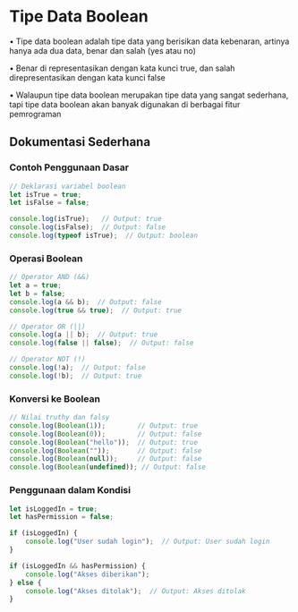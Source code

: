 # Tipe Data Boolean

• Tipe data boolean adalah tipe data yang berisikan data kebenaran, artinya hanya ada dua data, benar dan salah (yes atau no)

• Benar di representasikan dengan kata kunci true, dan salah direpresentasikan dengan kata kunci false

• Walaupun tipe data boolean merupakan tipe data yang sangat sederhana, tapi tipe data boolean akan banyak digunakan di berbagai fitur pemrograman

## Dokumentasi Sederhana

### Contoh Penggunaan Dasar

```javascript
// Deklarasi variabel boolean
let isTrue = true;
let isFalse = false;

console.log(isTrue);   // Output: true
console.log(isFalse);  // Output: false
console.log(typeof isTrue);  // Output: boolean
```

### Operasi Boolean

```javascript
// Operator AND (&&)
let a = true;
let b = false;
console.log(a && b);  // Output: false
console.log(true && true);  // Output: true

// Operator OR (||)
console.log(a || b);  // Output: true
console.log(false || false);  // Output: false

// Operator NOT (!)
console.log(!a);  // Output: false
console.log(!b);  // Output: true
```

### Konversi ke Boolean

```javascript
// Nilai truthy dan falsy
console.log(Boolean(1));        // Output: true
console.log(Boolean(0));        // Output: false
console.log(Boolean("hello"));  // Output: true
console.log(Boolean(""));       // Output: false
console.log(Boolean(null));     // Output: false
console.log(Boolean(undefined)); // Output: false
```

### Penggunaan dalam Kondisi

```javascript
let isLoggedIn = true;
let hasPermission = false;

if (isLoggedIn) {
    console.log("User sudah login");  // Output: User sudah login
}

if (isLoggedIn && hasPermission) {
    console.log("Akses diberikan");
} else {
    console.log("Akses ditolak");  // Output: Akses ditolak
}
```
